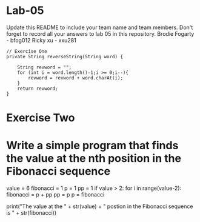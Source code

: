 # Lab-05

Update this README to include your team name and team members. Don't forget to record all your answers to lab 05 in this repository.
Brodie Fogarty - bfog012
Ricky xu - xxu281


    // Exercise One
    private String reverseString(String word) {
        
        String revword = "";
        for (int i = word.length()-1;i >= 0;i--){
            revword = revword + word.charAt(i);
        }
        return revword;
    }
    
    
# Exercise Two
# Write a simple program that finds the value at the nth position in the Fibonacci sequence
value = 6
fibonacci = 1 
p = 1
pp = 1
if value > 2:
    for i in range(value-2):
        fibonacci =  p + pp
        pp = p 
        p = fibonacci
  
  
print("The value at the " +  str(value) + " postion in the Fibonacci sequence is " + str(fibonacci))
